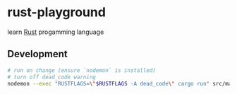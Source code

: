 # rust-playground

learn [Rust](https://www.rust-lang.org/) progamming language

## Development

```sh
# run on change (ensure `nodemon` is installed)
# turn off dead_code warning
nodemon --exec "RUSTFLAGS=\"$RUSTFLAGS -A dead_code\" cargo run" src/main.rs
```